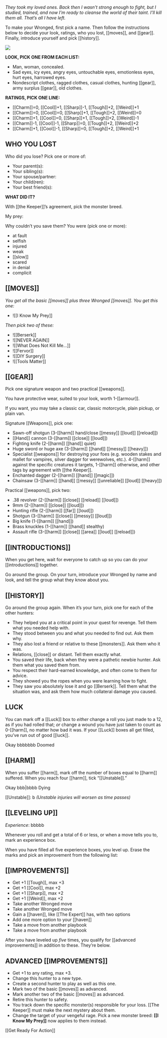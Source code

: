 
*They took my loved ones. Back then I wasn’t strong enough to fight, but I studied, trained, and now I’m ready to cleanse the world of their taint. I’ll kill them all. That’s all I have left.*

To make your Wronged, first pick a name. Then follow the instructions below to decide your look, ratings, who you lost, [[moves]], and [[gear]]. Finally, introduce yourself and pick [[history]].

![](MotWIMG16.jpeg)

**LOOK, PICK ONE FROM EACH LIST:**

- Man, woman, concealed.
- Sad eyes, icy eyes, angry eyes, untouchable eyes, emotionless eyes, hurt eyes, harrowed eyes.
- Nondescript clothes, ragged clothes, casual clothes, hunting [[gear]], army surplus [[gear]], old clothes.

**RATINGS, PICK ONE LINE:**

- [[Charm]]=0, [[Cool]]+1, [[Sharp]]-1, [[Tough]]+2, [[Weird]]+1
- [[Charm]]=0, [[Cool]]=0, [[Sharp]]+1, [[Tough]]+2, [[Weird]]=0
- [[Charm]]+1, [[Cool]]=0, [[Sharp]]+1, [[Tough]]+2, [[Weird]]-1
- [[Charm]]-1, [[Cool]]-1, [[Sharp]]=0, [[Tough]]+2, [[Weird]]+2
- [[Charm]]+1, [[Cool]]-1, [[Sharp]]=0, [[Tough]]+2, [[Weird]]+1

## **WHO YOU LOST**


Who did you lose? Pick one or more of:

- Your parent(s):                                                                  
- Your sibling(s):                                                                  
- Your spouse/partner:                                                                  
- Your child(ren):                                                                  
- Your best friend(s):                                                                  

**WHAT DID IT?**

With [[the Keeper]]’s agreement, pick the monster breed.

My prey:                                                                  

Why couldn’t you save them? You were (pick one or more):

- at fault
- selfish
- injured
- weak
- [[slow]]
- scared
- in denial
- complicit

## **[[MOVES]]**


*You get all the basic [[moves]] plus three Wronged [[moves]]. You get this one:*

- ![[I Know My Prey]]

*Then pick two of these:*
- ![[Berserk]]
- ![[NEVER AGAIN]]
- ![[What Does Not Kill Me...]]
- ![[Fervor]]
- ![[DIY Surgery]]
- ![[Tools Matter]]
## **[[GEAR]]**


Pick one signature weapon and two practical [[weapons]].

You have protective wear, suited to your look, worth 1-[[armour]].

If you want, you may take a classic car, classic motorcycle, plain pickup, or plain van.

Signature [[Weapons]], pick one:

- Sawn-off shotgun (3-[[harm]] hand/close [[messy]] [[loud]] [[reload]])
- [[Hand]] cannon (3-[[harm]] [[close]] [[loud]])
- Fighting knife (2-[[harm]] [[hand]] quiet)
- Huge sword or huge axe (3-[[harm]] [[hand]] [[messy]] [[heavy]])
- Specialist [[weapons]] for destroying your foes (e.g. wooden stakes and mallet for vampires, silver dagger for werewolves, etc.). 4-[[harm]] against the specific creatures it targets, 1-[[harm]] otherwise, and other tags by agreement with [[the Keeper]].
- Enchanted dagger (2-[[harm]] [[hand]] [[magic]])
- Chainsaw (3-[[harm]] [[hand]] [[messy]] [[unreliable]] [[loud]] [[heavy]])

Practical [[weapons]], pick two:

- .38 revolver (2-[[harm]] [[close]] [[reload]] [[loud]])
- 9mm (2-[[harm]] [[close]] [[loud]])
- Hunting rifle (2-[[harm]] [[far]] [[loud]])
- Shotgun (3-[[harm]] [[close]] [[messy]] [[loud]])
- Big knife (1-[[harm]] [[hand]])
- Brass knuckles (1-[[harm]] [[hand]] stealthy)
- Assault rifle (3-[[harm]] [[close]] [[area]] [[loud]] [[reload]])

## **[[INTRODUCTIONS]]**


When you get here, wait for everyone to catch up so you can do your [[introductions]] together.

Go around the group. On your turn, introduce your Wronged by name and look, and tell the group what they know about you.

## **[[HISTORY]]**


Go around the group again. When it’s your turn, pick one for each of the other hunters:

- They helped you at a critical point in your quest for revenge. Tell them what you needed help with.
- They stood between you and what you needed to find out. Ask them why.
- They also lost a friend or relative to these [[monsters]]. Ask them who it was.
- Relations, [[close]] or distant. Tell them exactly what.
- You saved their life, back when they were a pathetic newbie hunter. Ask them what you saved them from.
- You respect their hard-earned knowledge, and often come to them for advice.
- They showed you the ropes when you were learning how to fight.
- They saw you absolutely lose it and go [[Berserk]]. Tell them what the situation was, and ask them how much collateral damage you caused.

## **LUCK**


You can mark off a [[Luck]] box to *either* change a roll you just made to a 12, as if you had rolled that; *or* change a wound you have just taken to count as 0-[[harm]], no matter how bad it was. If your [[Luck]] boxes all get filled, you’ve run out of good [[luck]].

Okay bbbbbbb Doomed

## **[[HARM]]**


When you suffer [[harm]], mark off the number of boxes equal to [[harm]] suffered. When you reach four [[harm]], tick “[[Unstable]].”

Okay bbb|bbbb Dying

[[Unstable]]: b *(Unstable injuries will worsen as time passes)*

## **[[LEVELING UP]]**


*Experience*: bbbbb

Whenever you roll and get a total of 6 or less, or when a move tells you to, mark an experience box.

When you have filled all five experience boxes, you level up. Erase the marks and pick an improvement from the following list:

## **[[IMPROVEMENTS]]**


- Get +1 [[Tough]], max +3
- Get +1 [[Cool]], max +2
- Get +1 [[Sharp]], max +2
- Get +1 [[Weird]], max +2
- Take another Wronged move
- Take another Wronged move
- Gain a [[haven]], like [[The Expert]] has, with two options
- Add one more option to your [[haven]]
- Take a move from another playbook
- Take a move from another playbook

After you have leveled up *five* times, you qualify for [[advanced improvements]] in addition to these. They’re below.

## **ADVANCED [[IMPROVEMENTS]]**


- Get +1 to any rating, max +3.
- Change this hunter to a new type.
- Create a second hunter to play as well as this one.
- Mark two of the basic [[moves]] as advanced.
- Mark another two of the basic [[moves]] as advanced.
- Retire this hunter to safety.
- You track down the specific monster(s) responsible for your loss. [[The Keeper]] must make the next mystery about them.
- Change the target of your vengeful rage. Pick a new monster breed: **[[I Know My Prey]]** now applies to them instead.


[[Get Ready For Action]]
